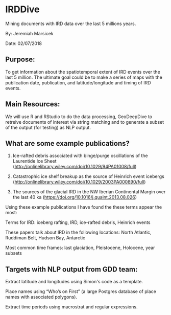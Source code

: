 # IRDDive
Mining documents with IRD data over the last 5 millions years.

By: Jeremiah Marsicek

Date: 02/07/2018

## Purpose:
To get information about the spatiotemporal extent of IRD events over the last 5 million. The ultimate goal could be to make a series of maps with the publication date, publication, and latitude/longitude and timing of IRD events.

## Main Resources:

We will use R and RStudio to do the data processing, GeoDeepDive to retreive documents of interest via string matching and to generate a subset of the output (for testing) as NLP output.

## What are some example publications?
1. Ice-rafted debris associated with binge/purge oscillations of the Laurentide Ice Sheet (http://onlinelibrary.wiley.com/doi/10.1029/94PA01008/full)

2. Catastrophic ice shelf breakup as the source of Heinrich event icebergs (http://onlinelibrary.wiley.com/doi/10.1029/2003PA000890/full)

3. The sources of the glacial IRD in the NW Iberian Continental Margin over the last 40 ka (https://doi.org/10.1016/j.quaint.2013.08.026)

Using these example publications I have found the these terms appear the most:

  Terms for IRD: iceberg rafting, IRD, ice-rafted debris, Heinrich events
  
  These papers talk about IRD in the following locations: North Atlantic, Ruddiman Belt, Hudson Bay, Antarctic
  
  Most common time frames: last glaciation, Pleistocene, Holocene, year subsets
  
## Targets with NLP output from GDD team:

  Extract latitude and longitudes using Simon's code as a template. 
  
  Place names using “Who’s on First” (a large Postgres database of place names with associated polygons).
  
  Extract time periods using macrostrat and regular expressions.
